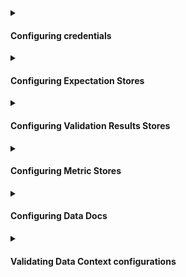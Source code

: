 <details>
<summary>

#### Configuring credentials

</summary>

While some source data systems provide their own means of configuring credentials through environment variables, you can also configure GX to populate credentials from either a YAML file or a secret manager.  For more information, please see:
- [How to configure credentials](/docs/guides/setup/configuring_data_contexts/how_to_configure_credentials)

</details>

<details>
<summary>

#### Configuring Expectation Stores

</summary>

- [How to configure an Expectation Store to use Amazon S3](/docs/guides/setup/configuring_metadata_stores/how_to_configure_an_expectation_store_in_amazon_s3)
- [How to configure an Expectation Store to use Azure Blob Storage](/docs/guides/setup/configuring_metadata_stores/how_to_configure_an_expectation_store_in_azure_blob_storage)
- [How to configure an Expectation Store to use GCS](/docs/guides/setup/configuring_metadata_stores/how_to_configure_an_expectation_store_in_gcs)
- [How to configure an Expectation Store on a filesystem](/docs/guides/setup/configuring_metadata_stores/how_to_configure_an_expectation_store_on_a_filesystem)
- [How to configure an Expectation Store to use PostgreSQL](/docs/guides/setup/configuring_metadata_stores/how_to_configure_an_expectation_store_to_postgresql)

</details>

<details>
<summary>

#### Configuring Validation Results Stores

</summary>

- [How to configure a Validation Result Store in Amazon S3](/docs/guides/setup/configuring_metadata_stores/how_to_configure_a_validation_result_store_in_amazon_s3)
- [How to configure a Validation Result Store in Azure Blob Storage](/docs/guides/setup/configuring_metadata_stores/how_to_configure_a_validation_result_store_in_azure_blob_storage)
- [How to configure a Validation Result Store in GCS](/docs/guides/setup/configuring_metadata_stores/how_to_configure_a_validation_result_store_in_gcs)
- [How to configure a Validation Result Store on a filesystem](/docs/guides/setup/configuring_metadata_stores/how_to_configure_a_validation_result_store_on_a_filesystem)
- [How to configure a Validation Result Store to use PostgreSQL](/docs/guides/setup/configuring_metadata_stores/how_to_configure_a_validation_result_store_to_postgresql)

</details>

<details>
<summary>

#### Configuring Metric Stores

</summary>

- [How to configure and use a Metric Store](/docs/guides/setup/configuring_metadata_stores/how_to_configure_a_metricsstore)

</details>

<details>
<summary>

#### Configuring Data Docs

</summary>

- [How to host and share Data Docs on Amazon S3](/docs/guides/setup/configuring_data_docs/how_to_host_and_share_data_docs_on_amazon_s3)
- [How to host and share Data Docs on Azure Blob Storage](/docs/guides/setup/configuring_data_docs/how_to_host_and_share_data_docs_on_azure_blob_storage)
- [How to host and share Data Docs on GCS](/docs/guides/setup/configuring_data_docs/how_to_host_and_share_data_docs_on_gcs)
- [How to host and share Data Docs on a filesystem](/docs/guides/setup/configuring_data_docs/how_to_host_and_share_data_docs_on_a_filesystem)

</details>

<details>
<summary>

#### Validating Data Context configurations

</summary>

</details>